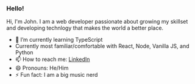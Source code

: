### Hello! 

Hi, I'm John. I am a web developer passionate about growing my skillset and developing technlogy that makes the world a better place.


- 🌱 I’m currently learning TypeScript
- Currently most familiar/comfortable with React, Node, Vanilla JS, and Python
- 📫 How to reach me: [LinkedIn](https://www.linkedin.com/in/john-chamberlin-web/)
- 😄 Pronouns: He/Him
- ⚡ Fun fact: I am a big music nerd


